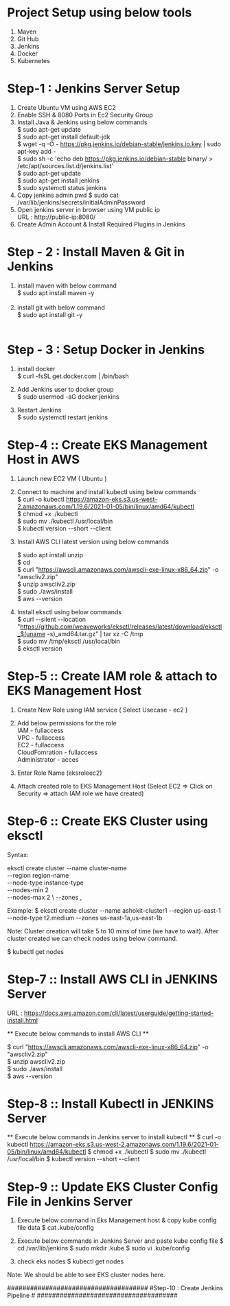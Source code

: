 # Project Setup using below tools
1) Maven
2) Git Hub
3) Jenkins
4) Docker
5) Kubernetes

# Step-1 : Jenkins Server Setup #
1) Create Ubuntu VM using AWS EC2 <br/>
2) Enable SSH & 8080 Ports in Ec2 Security Group <br/>
3) Install Java & Jenkins using below commands <br/>
$ sudo apt-get update <br/>
$ sudo apt-get install default-jdk <br/>
$ wget -q -O - https://pkg.jenkins.io/debian-stable/jenkins.io.key | sudo apt-key add - <br/>
$ sudo sh -c 'echo deb https://pkg.jenkins.io/debian-stable binary/ > /etc/apt/sources.list.d/jenkins.list' <br/>
$ sudo apt-get update <br/>
$ sudo apt-get install jenkins <br/>
$ sudo systemctl status jenkins <br/>
3) Copy jenkins admin pwd
$ sudo cat /var/lib/jenkins/secrets/initialAdminPassword
4) Open jenkins server in browser using VM public ip <br/>
           URL : http://public-ip:8080/
5) Create Admin Account & Install Required Plugins in Jenkins


# Step - 2 : Install Maven & Git in Jenkins #
1) install maven with below command <br/>
 $ sudo apt install maven -y <br/> <br/>
2) install git with below command <br/>
 $ sudo apt install git -y <br/> <br/>

# Step - 3 : Setup Docker in Jenkins #
1) install docker <br/>
$ curl -fsSL get.docker.com | /bin/bash <br/>

2) Add Jenkins user to docker group <br/>
$ sudo usermod -aG docker jenkins  <br/>

3) Restart Jenkins  <br/>
$ sudo systemctl restart jenkins <br/>

# Step-4 :: Create EKS Management Host in AWS #

1) Launch new EC2 VM ( Ubuntu )	  
2) Connect to machine and install kubectl using below commands  
	$ curl -o kubectl https://amazon-eks.s3.us-west-2.amazonaws.com/1.19.6/2021-01-05/bin/linux/amd64/kubectl <br/>
	$ chmod +x ./kubectl <br/>
	$ sudo mv ./kubectl /usr/local/bin <br/>
	$ kubectl version --short --client <br/>

3) Install AWS CLI latest version using below commands 

	$ sudo apt install unzip <br/>
	$ cd  <br/>
	$ curl "https://awscli.amazonaws.com/awscli-exe-linux-x86_64.zip" -o "awscliv2.zip" <br/>
	$ unzip awscliv2.zip <br/>
	$ sudo ./aws/install <br/>
	$ aws --version <br/>

4) Install eksctl using below commands <br/>
	$ curl --silent --location "https://github.com/weaveworks/eksctl/releases/latest/download/eksctl_$(uname -s)_amd64.tar.gz" | tar xz -C /tmp <br/>
	$ sudo mv /tmp/eksctl /usr/local/bin <br/>
	$ eksctl version <br/>

# Step-5 :: Create IAM role & attach to EKS Management Host #

1) Create New Role using IAM service ( Select Usecase - ec2 ) 	
2) Add below permissions for the role <br/>
		IAM - fullaccess <br/>
		VPC - fullaccess <br/>
		EC2 - fullaccess  <br/>
		CloudFomration - fullaccess  <br/>
		Administrator - acces <br/>
		
3) Enter Role Name (eksroleec2) 
4) Attach created role to EKS Management Host (Select EC2 => Click on Security => attach IAM role we have created) 
  
# Step-6 :: Create EKS Cluster using eksctl # 
Syntax: 

eksctl create cluster --name cluster-name  \
--region region-name \
--node-type instance-type \
--nodes-min 2 \
--nodes-max 2 \ 
--zones <AZ-1>,<AZ-2>

Example: $ eksctl create cluster --name ashokit-cluster1 --region us-east-1 --node-type t2.medium  --zones us-east-1a,us-east-1b

Note: Cluster creation will take 5 to 10 mins of time (we have to wait). After cluster created we can check nodes using below command.	

$ kubectl get nodes  

# Step-7 :: Install AWS CLI in JENKINS Server #

URL : https://docs.aws.amazon.com/cli/latest/userguide/getting-started-install.html  

** Execute below commands to install AWS CLI **

$ curl "https://awscli.amazonaws.com/awscli-exe-linux-x86_64.zip" -o "awscliv2.zip" <br/>
$ unzip awscliv2.zip <br/>
$ sudo ./aws/install <br/>
$ aws --version <br/>
 
# Step-8 :: Install Kubectl in JENKINS Server #
** Execute below commands in Jenkins server to install kubectl **
$ curl -o kubectl https://amazon-eks.s3.us-west-2.amazonaws.com/1.19.6/2021-01-05/bin/linux/amd64/kubectl
$ chmod +x ./kubectl
$ sudo mv ./kubectl /usr/local/bin 
$ kubectl version --short --client

# Step-9 :: Update EKS Cluster Config File in Jenkins Server #
	
1) Execute below command in Eks Management host & copy kube config file data 
	$ cat .kube/config 

2) Execute below commands in Jenkins Server and paste kube config file 
	$ cd /var/lib/jenkins 
	$ sudo mkdir .kube 
	$ sudo vi .kube/config 

3) check eks nodes 
	$ kubectl get nodes 

Note: We should be able to see EKS cluster nodes here. 

#####################################
#Step-10 : Create Jenkins Pipeline #
#####################################
